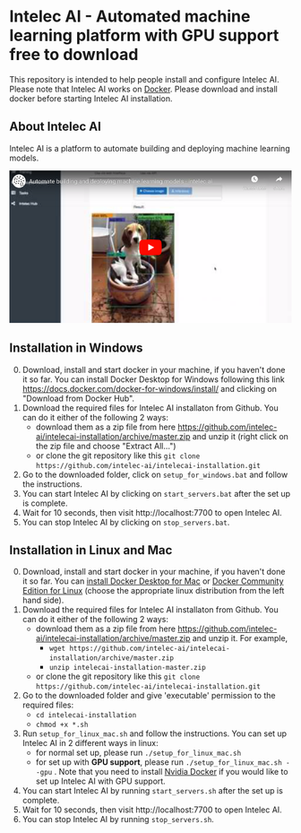 # Intelec AI - Automated machine learning platform with GPU support free to download

This repository is intended to help people install and configure Intelec AI. Please note that Intelec AI works on [Docker](https://www.docker.com/). Please download and install docker before starting Intelec AI installation.

## About Intelec AI

Intelec AI is a platform to automate building and deploying machine learning models. 

[![Intelec AI Demo](https://github.com/intelec-ai/intelecai-installation/raw/master/demo_image.png)](https://www.youtube.com/watch?v=klv_3L68MJ0)

## Installation in Windows

0. Download, install and start docker in your machine, if you haven't done it so far. You can install Docker Desktop for Windows following this link https://docs.docker.com/docker-for-windows/install/ and clicking on "Download from Docker Hub". 
1. Download the required files for Intelec AI installaton from Github. You can do it either of the following 2 ways:
   * download them as a zip file from here https://github.com/intelec-ai/intelecai-installation/archive/master.zip and unzip it (right click on the zip file and choose "Extract All...")
   * or clone the git repository like this `git clone https://github.com/intelec-ai/intelecai-installation.git`
2. Go to the downloaded folder, click on `setup_for_windows.bat` and follow the instructions.
3. You can start Intelec AI by clicking on `start_servers.bat` after the set up is complete.
4. Wait for 10 seconds, then visit http://localhost:7700 to open Intelec AI.
5. You can stop Intelec AI by clicking on `stop_servers.bat`.

## Installation in Linux and Mac

0. Download, install and start docker in your machine, if you haven't done it so far. You can [install Docker Desktop for Mac](https://docs.docker.com/docker-for-mac/install/) or [Docker Community Edition for Linux](https://docs.docker.com/install/linux/docker-ce/ubuntu/) (choose the appropriate linux distribution from the left hand side).
1. Download the required files for Intelec AI installaton from Github. You can do it either of the following 2 ways:
   * download them as a zip file from here https://github.com/intelec-ai/intelecai-installation/archive/master.zip and unzip it. For example,
      * `wget https://github.com/intelec-ai/intelecai-installation/archive/master.zip`
      * `unzip intelecai-installation-master.zip`
   * or clone the git repository like this `git clone https://github.com/intelec-ai/intelecai-installation.git`
2. Go to the downloaded folder and give 'executable' permission to the required files: 
   * `cd intelecai-installation`
   * `chmod +x *.sh`
3. Run `setup_for_linux_mac.sh` and follow the instructions. You can set up Intelec AI in 2 different ways in linux:
   * for normal set up, please run `./setup_for_linux_mac.sh` 
   * for set up with **GPU support**, please run `./setup_for_linux_mac.sh --gpu` . Note that you need to install [Nvidia Docker](https://github.com/NVIDIA/nvidia-docker) if you would like to set up Intelec AI with GPU support.
3. You can start Intelec AI by running `start_servers.sh` after the set up is complete.
4. Wait for 10 seconds, then visit http://localhost:7700 to open Intelec AI.
5. You can stop Intelec AI by running `stop_servers.sh`.
